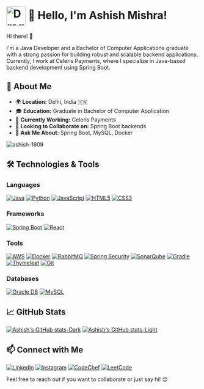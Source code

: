 # <img src="https://static.zerochan.net/Charizard.full.3674262.jpg" alt="Dragon Logo" width="50" style="vertical-align: middle;"> 👋 Hello, I'm Ashish Mishra!

Hi there! 👋

I'm a Java Developer and a Bachelor of Computer Applications graduate with a strong passion for building robust and scalable backend applications. Currently, I work at Celeris Payments, where I specialize in Java-based backend development using Spring Boot.

## 🚀 About Me

- 🌍 **Location:** Delhi, India 🇮🇳
- 🎓 **Education:** Graduate in Bachelor of Computer Application
- 💼 **Currently Working:** Celeris Payments
- 🌱 **Looking to Collaborate on:** Spring Boot backends
- 💬 **Ask Me About:** Spring Boot, MySQL, Docker

<p align="left"><img src="https://github-profile-trophy.vercel.app/?username=ashish-1609" alt="ashish-1609" /></p>

## 🛠️ Technologies & Tools

### Languages
[![Java](https://img.shields.io/badge/-Java-black?style=for-the-badge&logo=java&logoColor=FFEA00)](https://www.oracle.com/java/)
[![Python](https://img.shields.io/badge/-Python-black?style=for-the-badge&logo=python&logoColor=3776AB)](https://www.python.org/)
[![JavaScript](https://img.shields.io/badge/-JavaScript-black?style=for-the-badge&logo=javascript&logoColor=F7DF1E)](https://www.javascript.com/)
[![HTML5](https://img.shields.io/badge/-HTML5-black?style=for-the-badge&logo=html5&logoColor=E34F26)](https://developer.mozilla.org/en-US/docs/Web/Guide/HTML/HTML5)
[![CSS3](https://img.shields.io/badge/-CSS3-black?style=for-the-badge&logo=css3&logoColor=1572B6)](https://developer.mozilla.org/en-US/docs/Web/CSS)

### Frameworks
[![Spring Boot](https://img.shields.io/badge/-Spring%20Boot-black?style=for-the-badge&logo=spring&logoColor=6DB33F)](https://spring.io/projects/spring-boot)
[![React](https://img.shields.io/badge/-React-black?style=for-the-badge&logo=react&logoColor=61DAFB)](https://reactjs.org/)

### Tools
[![AWS](https://img.shields.io/badge/-Amazon%20Web%20Services-black?style=for-the-badge&logo=amazonaws&logoColor=FF9900)](https://aws.amazon.com/)
[![Docker](https://img.shields.io/badge/-Docker-black?style=for-the-badge&logo=docker&logoColor=2496ED)](https://www.docker.com/)
[![RabbitMQ](https://img.shields.io/badge/-RabbitMQ-black?style=for-the-badge&logo=rabbitmq&logoColor=FF6600)](https://www.rabbitmq.com/)
[![Spring Security](https://img.shields.io/badge/-Spring%20Security-black?style=for-the-badge&logo=spring&logoColor=6DB33F)](https://spring.io/projects/spring-security)
[![SonarQube](https://img.shields.io/badge/-SonarQube-black?style=for-the-badge&logo=sonarqube&logoColor=4E9BCD)](https://www.sonarqube.org/)
[![Gradle](https://img.shields.io/badge/-Gradle-black?style=for-the-badge&logo=gradle&logoColor=23B57D)](https://gradle.org/)
[![Thymeleaf](https://img.shields.io/badge/-Thymeleaf-black?style=for-the-badge&logo=thymeleaf&logoColor=5B8C5A)](https://www.thymeleaf.org/)
[![Git](https://img.shields.io/badge/-Git-black?style=for-the-badge&logo=git&logoColor=F05032)](https://git-scm.com/)

### Databases
[![Oracle DB](https://img.shields.io/badge/-Oracle%20DB-black?style=for-the-badge&logo=oracle&logoColor=F80000)](https://www.oracle.com/database/)
[![MySQL](https://img.shields.io/badge/-MySQL-black?style=for-the-badge&logo=mysql&logoColor=4479A1)](https://www.mysql.com/)

## 📈 GitHub Stats

[![Ashish's GitHub stats-Dark](https://github-readme-stats.vercel.app/api?username=ashish-1609&show_icons=true&theme=dark#gh-dark-mode-only)](https://github.com/ashish-1609/github-readme-stats#gh-dark-mode-only)
[![Ashish's GitHub stats-Light](https://github-readme-stats.vercel.app/api?username=ashish-1609&show_icons=true&theme=default#gh-light-mode-only)](https://github.com/ashish-1609/github-readme-stats#gh-light-mode-only)

## 📫 Connect with Me

[![LinkedIn](https://img.shields.io/badge/-LinkedIn-black?style=for-the-badge&logo=linkedin&logoColor=0077B5)](https://www.linkedin.com/in/ashish-mishra2003)
[![Instagram](https://img.shields.io/badge/-Instagram-black?style=for-the-badge&logo=instagram&logoColor=E4405F)](https://www.instagram.com/__ash.05)
[![CodeChef](https://img.shields.io/badge/-CodeChef-black?style=for-the-badge&logo=codechef&logoColor=BB1F20)](https://www.codechef.com/users/ashish_209040)
[![LeetCode](https://img.shields.io/badge/-LeetCode-black?style=for-the-badge&logo=leetcode&logoColor=FFA116)](https://leetcode.com/ashish_209040)

Feel free to reach out if you want to collaborate or just say hi! 😊
